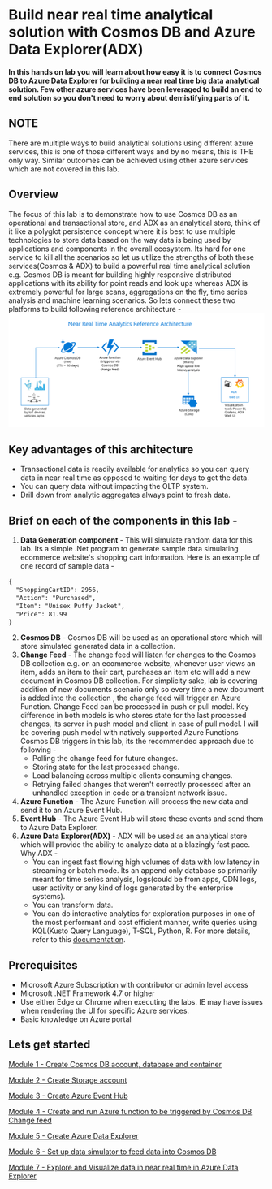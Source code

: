 # Build near real time analytical solution with Cosmos DB and Azure Data Explorer(ADX)

**In this hands on lab you will learn about how easy it is to connect Cosmos DB to Azure Data Explorer for building a near real time big data analytical solution. Few other azure services have been leveraged to build an end to end solution so you don't need to worry about demistifying parts of it.**

## **NOTE**
There are multiple ways to build analytical solutions using different azure services, this is one of those different ways and by no means, this is THE only way. Similar outcomes can be achieved using other azure services which are not covered in this lab.

## Overview
The focus of this lab is to demonstrate how to use Cosmos DB as an operational and transactional store, and ADX as an analytical store, think of it like a polyglot persistence concept where it is best to use multiple technologies to store data based on the way data is being used by applications and components in the overall ecosystem. Its hard for one service to kill all the scenarios so let us utilize the strengths of both these services(Cosmos & ADX) to build a powerful real time analytical solution e.g. Cosmos DB is meant for building highly responsive distributed applications with its ability for point reads and look ups whereas ADX is extremely powerful for large scans, aggregations on the fly, time series analysis and machine learning scenarios. So lets connect these two platforms to build following reference architecture -
![](images/RefArch.png)

## Key advantages of this architecture
 - Transactional data is readily available for analytics so you can query data in near real time as opposed to waiting for days to get the data.
 - You can query data without impacting the OLTP system.
 - Drill down from analytic aggregates always point to fresh data.

## Brief on each of the components in this lab -
1. **Data Generation component** - This will simulate random data for this lab. Its a simple .Net program to generate sample data simulating ecommerce website's shopping cart information. Here is an example of one record of sample data -
  ```
  {      
    "ShoppingCartID": 2956,
    "Action": "Purchased",
    "Item": "Unisex Puffy Jacket",
    "Price": 81.99
  }
  ```
 2. **Cosmos DB** - Cosmos DB will be used as an operational store which will store simulated generated data in a collection.
 3. **Change Feed** - The change feed will listen for changes to the Cosmos DB collection e.g. on an ecommerce website, whenever user views an item, adds an item to their cart, purchases an item etc will add a new document in Cosmos DB collection. For simplicity sake, lab is covering addition of new documents scenario only so every time a new document is added into the collection , the change feed will trigger an Azure Function.
Change Feed can be processed in push or pull model. Key difference in both models is who stores state for the last processed changes, its server in push model and client in case of pull model. I will be covering push model with natively supported Azure Functions Cosmos DB triggers in this lab, its the recommended approach due to following -
    - Polling the change feed for future changes.
    - Storing state for the last processed change. 
    - Load balancing across multiple clients consuming changes. 
    - Retrying failed changes that weren't correctly processed after an unhandled exception in code or a transient network issue.
4. **Azure Function** - The Azure Function will process the new data and send it to an Azure Event Hub.
5. **Event Hub** - The Azure Event Hub will store these events and send them to Azure Data Explorer.
6. **Azure Data Explorer(ADX)** - ADX will be used as an analytical store which will provide the ability to analyze data at a blazingly fast pace. Why ADX -
    - You can ingest fast flowing high volumes of data with low latency in streaming or batch mode. Its an append only database so primarily meant for time series analysis, logs(could be from apps, CDN logs, user activity or any kind of logs generated by the enterprise systems).
    - You can transform data. 
    - You can do interactive analytics for exploration purposes in one of the most performant and cost efficient manner, write queries using KQL(Kusto Query Language), T-SQL, Python, R.
For more details, refer to this [documentation](https://azure.microsoft.com/en-au/services/data-explorer/#features).

## Prerequisites
 - Microsoft Azure Subscription with contributor or admin level access
 - Microsoft .NET Framework 4.7 or higher
 - Use either Edge or Chrome when executing the labs. IE may have issues when rendering the UI for specific Azure services.
 - Basic knowledge on Azure portal

## Lets get started
[Module 1 - Create Cosmos DB account, database and container](https://github.com/minwal/cosmos-adx-int/blob/minwal-patch-1/LabModules/Module1.md)

[Module 2 - Create Storage account](https://github.com/minwal/cosmos-adx-int/blob/minwal-patch-1/LabModules/Module2.md)

[Module 3 - Create Azure Event Hub](https://github.com/minwal/cosmos-adx-int/blob/minwal-patch-1/LabModules/Module3.md)

[Module 4 - Create and run Azure function to be triggered by Cosmos DB Change feed](https://github.com/minwal/cosmos-adx-int/blob/minwal-patch-1/LabModules/Module4.md)

[Module 5 - Create Azure Data Explorer](https://github.com/minwal/cosmos-adx-int/blob/minwal-patch-1/LabModules/Module5.md)

[Module 6 - Set up data simulator to feed data into Cosmos DB](https://github.com/minwal/cosmos-adx-int/blob/minwal-patch-1/LabModules/Module5.md)

[Module 7 - Explore and Visualize data in near real time in Azure Data Explorer](https://github.com/minwal/cosmos-adx-int/blob/minwal-patch-1/LabModules/Module7.md)


